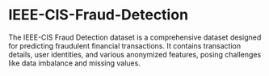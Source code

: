 # IEEE-CIS-Fraud-Detection
The IEEE-CIS Fraud Detection dataset is a comprehensive dataset designed for predicting fraudulent financial transactions. It contains transaction details, user identities, and various anonymized features, posing challenges like data imbalance and missing values.

